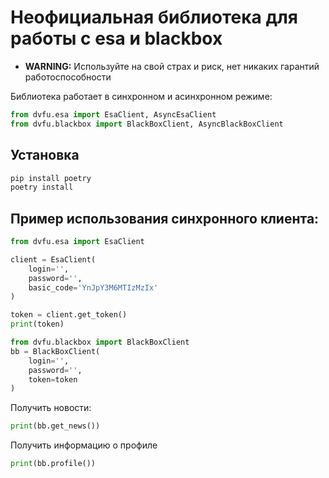 # Неофициальная библиотека для работы с esa и blackbox

- **WARNING:** Используйте на свой страх и риск, нет никаких гарантий работоспособности

Библиотека работает в синхронном и асинхронном режиме:
```py
from dvfu.esa import EsaClient, AsyncEsaClient
from dvfu.blackbox import BlackBoxClient, AsyncBlackBoxClient
```

## Установка
```bash
pip install poetry
poetry install
```

## Пример использования синхронного клиента:
```py
from dvfu.esa import EsaClient

client = EsaClient(
    login='',
    password='',
    basic_code='YnJpY3M6MTIzMzIx'
)

token = client.get_token()
print(token)
```

```py
from dvfu.blackbox import BlackBoxClient
bb = BlackBoxClient(
    login='',
    password='',
    token=token
)
```
Получить новости:
```py
print(bb.get_news())
```
Получить информацию о профиле
```py
print(bb.profile())
```
